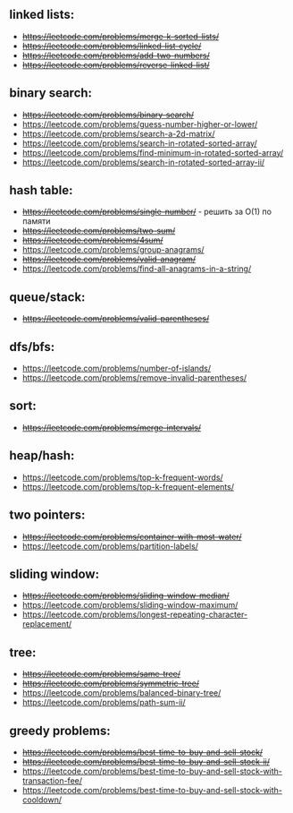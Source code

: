 ## linked lists:
* ~~https://leetcode.com/problems/merge-k-sorted-lists/~~
* ~~https://leetcode.com/problems/linked-list-cycle/~~
* ~~https://leetcode.com/problems/add-two-numbers/~~
* ~~https://leetcode.com/problems/reverse-linked-list/~~

## binary search:
* ~~https://leetcode.com/problems/binary-search/~~
* https://leetcode.com/problems/guess-number-higher-or-lower/
* https://leetcode.com/problems/search-a-2d-matrix/
* https://leetcode.com/problems/search-in-rotated-sorted-array/
* https://leetcode.com/problems/find-minimum-in-rotated-sorted-array/
* https://leetcode.com/problems/search-in-rotated-sorted-array-ii/

## hash table:
* ~~https://leetcode.com/problems/single-number/~~ - решить за O(1) по памяти
* ~~https://leetcode.com/problems/two-sum/~~
* ~~https://leetcode.com/problems/4sum/~~
* https://leetcode.com/problems/group-anagrams/
* ~~https://leetcode.com/problems/valid-anagram/~~
* https://leetcode.com/problems/find-all-anagrams-in-a-string/

## queue/stack:
* ~~https://leetcode.com/problems/valid-parentheses/~~

## dfs/bfs:
* https://leetcode.com/problems/number-of-islands/
* https://leetcode.com/problems/remove-invalid-parentheses/

## sort:
* ~~https://leetcode.com/problems/merge-intervals/~~

## heap/hash:
* https://leetcode.com/problems/top-k-frequent-words/
* https://leetcode.com/problems/top-k-frequent-elements/

## two pointers:
* ~~https://leetcode.com/problems/container-with-most-water/~~
* https://leetcode.com/problems/partition-labels/

## sliding window:
* ~~https://leetcode.com/problems/sliding-window-median/~~
* https://leetcode.com/problems/sliding-window-maximum/
* https://leetcode.com/problems/longest-repeating-character-replacement/

## tree:
* ~~https://leetcode.com/problems/same-tree/~~
* ~~https://leetcode.com/problems/symmetric-tree/~~
* https://leetcode.com/problems/balanced-binary-tree/
* https://leetcode.com/problems/path-sum-ii/

## greedy problems:
* ~~https://leetcode.com/problems/best-time-to-buy-and-sell-stock/~~
* ~~https://leetcode.com/problems/best-time-to-buy-and-sell-stock-ii/~~
* https://leetcode.com/problems/best-time-to-buy-and-sell-stock-with-transaction-fee/
* https://leetcode.com/problems/best-time-to-buy-and-sell-stock-with-cooldown/
